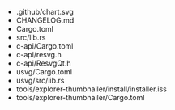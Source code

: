 - .github/chart.svg
- CHANGELOG.md
- Cargo.toml
- src/lib.rs
- c-api/Cargo.toml
- c-api/resvg.h
- c-api/ResvgQt.h
- usvg/Cargo.toml
- usvg/src/lib.rs
- tools/explorer-thumbnailer/install/installer.iss
- tools/explorer-thumbnailer/Cargo.toml
